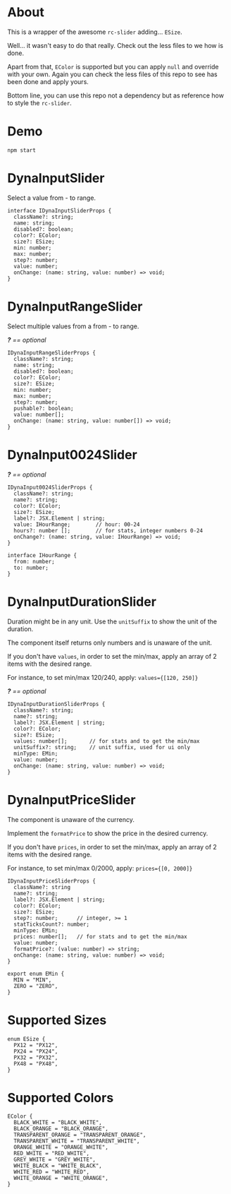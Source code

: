 # About

This is a wrapper of the awesome `rc-slider` adding... `ESize`.

Well... it wasn't easy to do that really. Check out the less files to we how is done.

Apart from that, `EColor` is supported but you can apply `null` and override with your own. Again you can check the less files of this repo to see has been done and apply yours. 

Bottom line, you can use this repo not a dependency but as reference how to style the `rc-slider`.

# Demo

`npm start`

# DynaInputSlider

Select a value from - to range.

```
interface IDynaInputSliderProps {
  className?: string;
  name: string;
  disabled?: boolean;
  color?: EColor;
  size?: ESize;
  min: number;
  max: number;
  step?: number;
  value: number;
  onChange: (name: string, value: number) => void;
}
```

# DynaInputRangeSlider

Select multiple values from a from - to range.

_**?** == optional_

```
IDynaInputRangeSliderProps {
  className?: string;
  name: string;
  disabled?: boolean;
  color?: EColor;
  size?: ESize;
  min: number;
  max: number;
  step?: number;
  pushable?: boolean;
  value: number[];
  onChange: (name: string, value: number[]) => void;
}
```

# DynaInput0024Slider

_**?** == optional_

```
IDynaInput0024SliderProps {
  className?: string;
  name?: string;
  color?: EColor;
  size?: ESize;
  label?: JSX.Element | string;
  value: IHourRange;        // hour: 00-24
  hours?: number [];        // for stats, integer numbers 0-24
  onChange?: (name: string, value: IHourRange) => void;
}

interface IHourRange {
  from: number;
  to: number;
}
```

# DynaInputDurationSlider
Duration might be in any unit. Use the `unitSuffix` to show the unit of the duration.

The component itself returns only numbers and is unaware of the unit.

If you don't have `values`, in order to set the min/max, apply an array of 2 items with the desired range.

For instance, to set min/max 120/240, apply: `values={[120, 250]}`

_**?** == optional_

```
IDynaInputDurationSliderProps {
  className?: string;
  name?: string;
  label?: JSX.Element | string;
  color?: EColor;
  size?: ESize;
  values: number[];       // for stats and to get the min/max
  unitSuffix?: string;    // unit suffix, used for ui only
  minType: EMin;
  value: number;
  onChange: (name: string, value: number) => void;
}
```

# DynaInputPriceSlider
The component is unaware of the currency.

Implement the `formatPrice` to show the price in the desired currency.

If you don't have `prices`, in order to set the min/max, apply an array of 2 items with the desired range.

For instance, to set min/max 0/2000, apply: `prices={[0, 2000]}`

```
IDynaInputPriceSliderProps {
  className?: string
  name?: string;
  label?: JSX.Element | string;
  color?: EColor;
  size?: ESize;
  step?: number;      // integer, >= 1
  statTicksCount?: number;
  minType: EMin;
  prices: number[];   // for stats and to get the min/max
  value: number;
  formatPrice?: (value: number) => string;
  onChange: (name: string, value: number) => void;
}

export enum EMin {
  MIN = "MIN",
  ZERO = "ZERO",
}
```

# Supported Sizes

```
enum ESize {
  PX12 = "PX12",
  PX24 = "PX24",
  PX32 = "PX32",
  PX48 = "PX48",
}
```

# Supported Colors

```
EColor {
  BLACK_WHITE = "BLACK_WHITE",
  BLACK_ORANGE = "BLACK_ORANGE",
  TRANSPARENT_ORANGE = "TRANSPARENT_ORANGE",
  TRANSPARENT_WHITE = "TRANSPARENT_WHITE",
  ORANGE_WHITE = "ORANGE_WHITE",
  RED_WHITE = "RED_WHITE",
  GREY_WHITE = "GREY_WHITE",
  WHITE_BLACK = "WHITE_BLACK",
  WHITE_RED = "WHITE_RED",
  WHITE_ORANGE = "WHITE_ORANGE",
}
```

